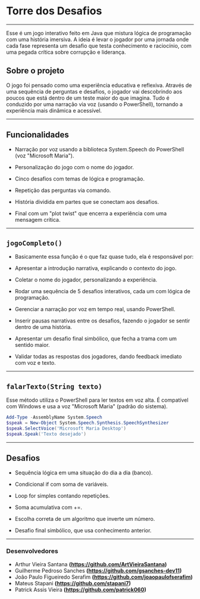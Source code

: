 #  Torre dos Desafios
------------------------------------------------------------------------------------
Esse é um jogo interativo feito em Java que mistura lógica de programação com uma história imersiva. A ideia é levar o jogador por uma jornada onde cada fase representa um desafio que testa conhecimento e raciocínio, com uma pegada crítica sobre corrupção e liderança.


##  Sobre o projeto

O jogo foi pensado como uma experiência educativa e reflexiva. Através de uma sequência de perguntas e desafios, o jogador vai descobrindo aos poucos que está dentro de um teste maior do que imagina. Tudo é conduzido por uma narração via voz (usando o PowerShell), tornando a experiência mais dinâmica e acessível.

 ---



 ## Funcionalidades

* Narração por voz usando a biblioteca System.Speech do PowerShell (voz "Microsoft Maria").

* Personalização do jogo com o nome do jogador.

* Cinco desafios com temas de lógica e programação.

* Repetição das perguntas via comando.

* História dividida em partes que se conectam aos desafios.

* Final com um "plot twist" que encerra a experiência com uma mensagem crítica.

---

## `jogoCompleto()`
* Basicamente essa função é o que faz quase tudo, ela é responsável por:

* Apresentar a introdução narrativa, explicando o contexto do jogo.

* Coletar o nome do jogador, personalizando a experiência.

* Rodar uma sequência de 5 desafios interativos, cada um com lógica de programação.

* Gerenciar a narração por voz em tempo real, usando PowerShell.

* Inserir pausas narrativas entre os desafios, fazendo o jogador se sentir dentro de uma história.

* Apresentar um desafio final simbólico, que fecha a trama com um sentido maior.

* Validar todas as respostas dos jogadores, dando feedback imediato com voz e texto.

---

## `falarTexto(String texto)`
Esse método utiliza o PowerShell para ler textos em voz alta. É compatível com Windows e usa a voz "Microsoft Maria" (padrão do sistema).
  
```powershell
Add-Type -AssemblyName System.Speech
$speak = New-Object System.Speech.Synthesis.SpeechSynthesizer
$speak.SelectVoice('Microsoft Maria Desktop')
$speak.Speak('Texto desejado')
```

---

## Desafios

* Sequência lógica em uma situação do dia a dia (banco).

* Condicional if com soma de variáveis.

* Loop for simples contando repetições.

* Soma acumulativa com +=.

* Escolha correta de um algoritmo que inverte um número.

* Desafio final simbólico, que usa conhecimento anterior.

--- 
### Desenvolvedores 

* Arthur Vieira Santana **(https://github.com/ArtVieiraSantana)**
* Guilherme Pedroso Sanches **(https://github.com/gsanches-dev11)**
* Joâo Paulo Figueiredo Serafim **(https://github.com/joaopaulofserafim)**
* Mateus Stapani **(https://github.com/stapani7)**
* Patrick Assis Vieira **(https://github.com/patrick060)**